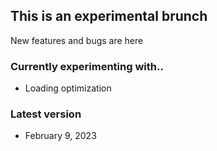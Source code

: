 ## This is an experimental brunch 
New features and bugs are here
### Currently experimenting with..
* Loading optimization
### Latest version
* February 9, 2023

